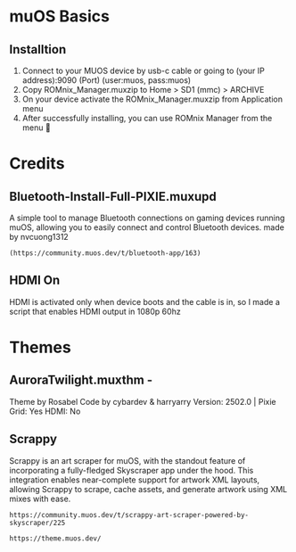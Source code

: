 # muOS Basics

## Installtion
1. Connect to your MUOS device by usb-c cable or going to (your IP address):9090 (Port) (user:muos, pass:muos)
2. Copy ROMnix_Manager.muxzip to Home > SD1 (mmc) > ARCHIVE
3. On your device activate the ROMnix_Manager.muxzip from Application menu
4. After successfully installing, you can use ROMnix Manager from the menu 🎉

# Credits
## Bluetooth-Install-Full-PIXIE.muxupd
A simple tool to manage Bluetooth connections on gaming devices running muOS, allowing you to easily connect and control Bluetooth devices. made by nvcuong1312 
```
(https://community.muos.dev/t/bluetooth-app/163)
```
## HDMI On
HDMI is activated only when device boots and the cable is in, so I made a script that enables HDMI output in 1080p 60hz

# Themes
## AuroraTwilight.muxthm - 

Theme by Rosabel
Code by cybardev & harryarry
Version: 2502.0 | Pixie
Grid: Yes
HDMI: No

## Scrappy
Scrappy is an art scraper for muOS, with the standout feature of incorporating a fully-fledged Skyscraper app under the hood. This integration enables near-complete support for artwork XML layouts, allowing Scrappy to scrape, cache assets, and generate artwork using XML mixes with ease.
```
https://community.muos.dev/t/scrappy-art-scraper-powered-by-skyscraper/225
```
```
https://theme.muos.dev/
```
